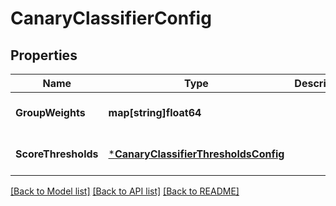 # CanaryClassifierConfig

## Properties
Name | Type | Description | Notes
------------ | ------------- | ------------- | -------------
**GroupWeights** | **map[string]float64** |  | [optional] [default to null]
**ScoreThresholds** | [***CanaryClassifierThresholdsConfig**](CanaryClassifierThresholdsConfig.md) |  | [optional] [default to null]

[[Back to Model list]](../README.md#documentation-for-models) [[Back to API list]](../README.md#documentation-for-api-endpoints) [[Back to README]](../README.md)


